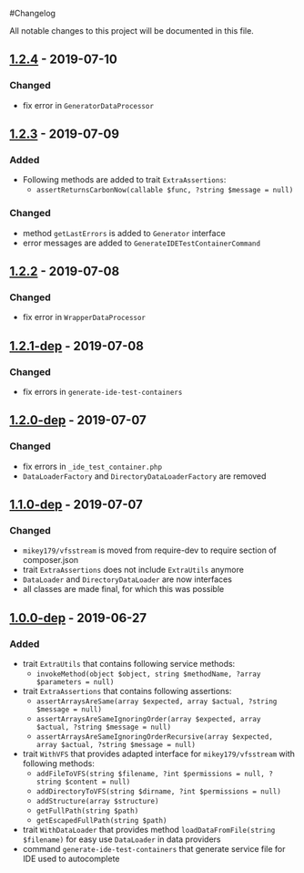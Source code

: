 #Changelog

All notable changes to this project will be documented in this file.

## [1.2.4] - 2019-07-10
### Changed
- fix error in `GeneratorDataProcessor`


## [1.2.3] - 2019-07-09
### Added
- Following methods are added to trait `ExtraAssertions`: 
  - `assertReturnsCarbonNow(callable $func, ?string $message = null)`

### Changed
- method `getLastErrors` is added to `Generator` interface
- error messages are added to `GenerateIDETestContainerCommand`


## [1.2.2] - 2019-07-08
### Changed
- fix error in `WrapperDataProcessor`


## [1.2.1-dep] - 2019-07-08
### Changed
- fix errors in `generate-ide-test-containers`


## [1.2.0-dep] - 2019-07-07
### Changed
- fix errors in `_ide_test_container.php`
- `DataLoaderFactory` and `DirectoryDataLoaderFactory` are removed


## [1.1.0-dep] - 2019-07-07
### Changed
- `mikey179/vfsstream` is moved from require-dev to require section of composer.json
- trait `ExtraAssertions` does not include `ExtraUtils` anymore
- `DataLoader` and `DirectoryDataLoader` are now interfaces
- all classes are made final, for which this was possible


## [1.0.0-dep] - 2019-06-27
### Added
- trait `ExtraUtils` that contains following service methods:
  - `invokeMethod(object $object, string $methodName, ?array $parameters = null)`
- trait `ExtraAssertions` that contains following assertions:
  - `assertArraysAreSame(array $expected, array $actual, ?string $message = null)`
  - `assertArraysAreSameIgnoringOrder(array $expected, array $actual, ?string $message = null)`
  - `assertArraysAreSameIgnoringOrderRecursive(array $expected, array $actual, ?string $message = null)`
- trait `WithVFS` that provides adapted interface for `mikey179/vfsstream` with following methods:
  - `addFileToVFS(string $filename, ?int $permissions = null, ?string $content = null)`
  - `addDirectoryToVFS(string $dirname, ?int $permissions = null)`
  - `addStructure(array $structure)`
  - `getFullPath(string $path)`
  - `getEscapedFullPath(string $path)`
- trait `WithDataLoader` that provides method `loadDataFromFile(string $filename)` for easy use `DataLoader` in data
  providers
- command `generate-ide-test-containers` that generate service file for IDE used to autocomplete


[1.2.4]: https://github.com/raptor-mvk/test-utils/compare/v1.2.3...v1.2.4
[1.2.3]: https://github.com/raptor-mvk/test-utils/compare/v1.2.2...v1.2.3
[1.2.2]: https://github.com/raptor-mvk/test-utils/compare/v1.2.1-dep...v1.2.2
[1.2.1-dep]: https://github.com/raptor-mvk/test-utils/compare/v1.2.0-dep...v1.2.1-dep
[1.2.0-dep]: https://github.com/raptor-mvk/test-utils/compare/v1.1.0-dep...v1.2.0-dep
[1.1.0-dep]: https://github.com/raptor-mvk/test-utils/compare/v1.0.0-dep...v1.1.0-dep
[1.0.0-dep]: https://github.com/raptor-mvk/test-utils/releases/tag/v1.0.0-dep